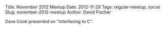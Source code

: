 Title: November 2012 Meetup
Date: 2012-11-29
Tags: regular-meetup, social
Slug: november-2012-meetup
Author: David Fischer

Dave Cook presented on "Interfacing to C".
